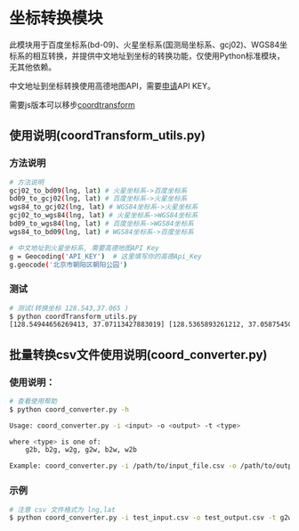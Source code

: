 # 坐标转换模块

此模块用于百度坐标系(bd-09)、火星坐标系(国测局坐标系、gcj02)、WGS84坐标系的相互转换，并提供中文地址到坐标的转换功能，仅使用Python标准模块，无其他依赖。

中文地址到坐标转换使用高德地图API，需要[申请](http://lbs.amap.com/)API KEY。

需要js版本可以移步[coordtransform](https://github.com/wandergis/coordtransform)

## 使用说明(coordTransform_utils.py)

### 方法说明

```bash
# 方法说明
gcj02_to_bd09(lng, lat) # 火星坐标系->百度坐标系
bd09_to_gcj02(lng, lat) # 百度坐标系->火星坐标系
wgs84_to_gcj02(lng, lat) # WGS84坐标系->火星坐标系
gcj02_to_wgs84(lng, lat) # 火星坐标系->WGS84坐标系
bd09_to_wgs84(lng, lat) # 百度坐标系->WGS84坐标系
wgs84_to_bd09(lng, lat) # WGS84坐标系->百度坐标系

# 中文地址到火星坐标系, 需要高德地图API Key
g = Geocoding('API_KEY')  # 这里填写你的高德Api_Key
g.geocode('北京市朝阳区朝阳公园')
```

### 测试

```bash
# 测试(转换坐标 128.543,37.065 )
$ python coordTransform_utils.py
[128.54944656269413, 37.07113427883019] [128.5365893261212, 37.058754503281534] [128.54820547949757, 37.065651049489816] [128.53779452050244, 37.06434895051018] [128.53136876750008, 37.0580926428705] [128.55468192918485, 37.07168344938498] None
```

## 批量转换csv文件使用说明(coord_converter.py)

### 使用说明：

```bash
# 查看使用帮助
$ python coord_converter.py -h

Usage: coord_converter.py -i <input> -o <output> -t <type>

where <type> is one of:
    g2b, b2g, w2g, g2w, b2w, w2b

Example: coord_converter.py -i /path/to/input_file.csv -o /path/to/output_file.csv -t b2g
```

### 示例

```bash
# 注意 csv 文件格式为 lng,lat
$ python coord_converter.py -i test_input.csv -o test_output.csv -t g2w
```

